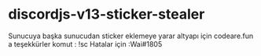 # discordjs-v13-sticker-stealer
Sunucuya başka sunucudan sticker eklemeye yarar altyapı için codeare.fun a teşekkürler
komut : !sc
Hatalar için :Wai#1805
